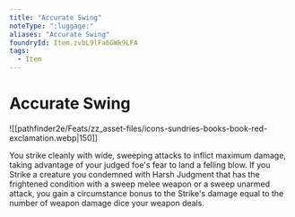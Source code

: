 ```yaml
---
title: "Accurate Swing"
noteType: ":luggage:"
aliases: "Accurate Swing"
foundryId: Item.zvbL9lFa6GWk9LFA
tags:
  - Item
---
```


# Accurate Swing
![[pathfinder2e/Feats/zz_asset-files/icons-sundries-books-book-red-exclamation.webp|150]]

You strike cleanly with wide, sweeping attacks to inflict maximum damage, taking advantage of your judged foe's fear to land a felling blow. If you Strike a creature you condemned with Harsh Judgment that has the frightened condition with a sweep melee weapon or a sweep unarmed attack, you gain a circumstance bonus to the Strike's damage equal to the number of weapon damage dice your weapon deals.
